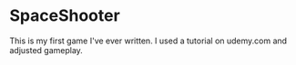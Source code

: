 # SpaceShooter

This is my first game I've ever written. I used a tutorial on udemy.com and adjusted gameplay.
